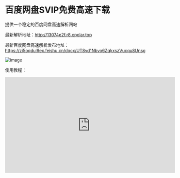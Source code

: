 # 百度网盘SVIP免费高速下载
提供一个稳定的百度网盘高速解析网站

最新解析地址：http://13074e2f.r8.cpolar.top

最新百度网盘高速解析发布地址：
https://zi5oqdul6ex.feishu.cn/docx/UT8vd1Nbvo6ZqkxszVucqu8Unsg

![image](https://github.com/xtyyyy1230/baiduwp/assets/9477101/b1076922-8b5e-4cf0-8c01-378f596b8b28)

使用教程：
<iframe width="560" height="315" src="https://www.youtube.com/embed/ydSPzX0B2Ys?si=4c6s0vV9pkaWzhIr" title="YouTube video player" frameborder="0" allow="accelerometer; autoplay; clipboard-write; encrypted-media; gyroscope; picture-in-picture; web-share" allowfullscreen></iframe>
